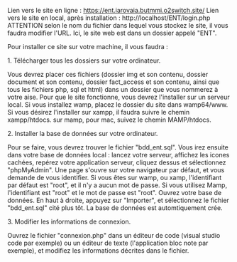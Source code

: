 Lien vers le site en ligne : https://ent.iarovaia.butmmi.o2switch.site/
Lien vers le site en local, après installation : http://localhost/ENT/login.php 
ATTENTION selon le nom du fichier dans lequel vous stockez le site, il vous faudra modifier l'URL. Ici, le site web est dans un dossier appelé "ENT".


Pour installer ce site sur votre machine, il vous faudra :

1\. Télécharger tous les dossiers sur votre ordinateur.

Vous devrez placer ces fichiers (dossier img et son contenu, dossier document et son contenu, dossier fact_access et son contenu, ainsi que tous les fichiers php, sql et html) dans un dossier que vous nommerez à votre aise. Pour que le site fonctionne, vous devrez l'installer sur un serveur local.
Si vous installez wamp, placez le dossier du site dans wamp64/www. Si vous désirez l'installer sur xampp, il faudra suivre le chemin xampp/htdocs. sur mamp, pour mac, suivez le chemin MAMP/htdocs.

2\. Installer la base de données sur votre ordinateur.

Pour se faire, vous devrez trouver le fichier "bdd_ent.sql". Vous irez ensuite dans votre base de données local : lancez votre serveur, affichez les icones cachées, repérez votre application serveur, cliquez dessus et sélectionnez "phpMyAdmin". Une page s'ouvre sur votre navigateur par défaut, et vous demande de vous identifier. Si vous êtes sur wamp, ou xamp, l'identifiant par défaut est "root", et il n'y a aucun mot de passe. Si vous utilisez Mamp, l'identifiant est "root" et le mot de passe est "root". Ouvrez votre base de données. En haut à droite, appuyez sur "Importer", et sélectionnez le fichier "bdd_ent.sql" cité plus tôt. La base de données est automtiquement
crée.

3\. Modifier les informations de connexion.

Ouvrez le fichier "connexion.php" dans un éditeur de code (visual studio code par exemple) ou un éditeur de texte (l'application bloc note par exemple), et modifiez les informations décrites dans le fichier.
